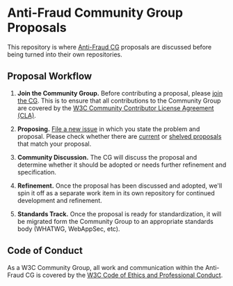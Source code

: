 # Anti-Fraud Community Group Proposals

This repository is where [Anti-Fraud CG](https://antifraudcg.github.io/) proposals are discussed before being turned into their own repositories.

## Proposal Workflow

1. **Join the Community Group.** Before contributing a proposal, please [join the CG](https://www.w3.org/community/antifraud/join). This is to ensure that all contributions to the Community Group are covered by the [W3C Community Contributor License Agreement (CLA)](https://www.w3.org/community/about/agreements/cla/).

2. **Proposing.** [File a new issue](https://github.com/antifraudcg/proposals/issues/new) in which you state the problem and proposal. Please check whether there are [current](https://github.com/antifraudcg/proposals/issues/) or [shelved proposals](SHELVED.MD) that match your proposal.

3. **Community Discussion.** The CG will discuss the proposal and determine whether it should be adopted or needs further refinement and specification.

5. **Refinement.** Once the proposal has been discussed and adopted, we'll spin it off as a separate work item in its own repository for continued development and refinement.

6. **Standards Track.** Once the proposal is ready for standardization, it will be migrated form the Community Group to an appropriate standards body (WHATWG, WebAppSec, etc).

## Code of Conduct

As a W3C Community Group, all work and communication within the Anti-Fraud CG
is covered by the
[W3C Code of Ethics and Professional Conduct](https://www.w3.org/Consortium/cepc/).
